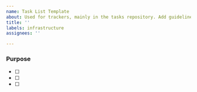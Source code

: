 ```yaml
---
name: Task List Template
about: Used for trackers, mainly in the tasks repository. Add guidelines to templates
title: ''
labels: infrastructure
assignees: ''

---
```

<!-- ### Task list guidelines -->
<!-- Add task list and sub tasks to project -->
<!-- Clear task list status -->
<!-- In a sub task PR if there isn’t a sub task issue, reference but do not resolve the task lisk (this should go in the PR template) -->
<!-- In the task list, once sub task PR is merged and there isn’t a sub task issue, manually mark it complete in task list -->


### Purpose
<!-- Why is this page being created? -->

<!-- Put descriptions or links of required to-do tasks -->
- [ ] <!-- Put description or link here --> 
- [ ] <!-- Put description or link here -->
- [ ] <!-- Put description or link here -->
